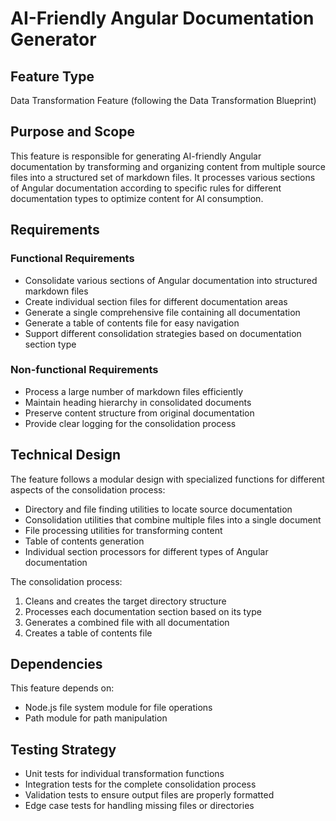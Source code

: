 # AI-Friendly Angular Documentation Generator

## Feature Type

Data Transformation Feature (following the Data Transformation Blueprint)

## Purpose and Scope

This feature is responsible for generating AI-friendly Angular documentation by transforming and organizing content from multiple source files into a structured set of markdown files. It processes various sections of Angular documentation according to specific rules for different documentation types to optimize content for AI consumption.

## Requirements

### Functional Requirements

- Consolidate various sections of Angular documentation into structured markdown files
- Create individual section files for different documentation areas
- Generate a single comprehensive file containing all documentation
- Generate a table of contents file for easy navigation
- Support different consolidation strategies based on documentation section type

### Non-functional Requirements

- Process a large number of markdown files efficiently
- Maintain heading hierarchy in consolidated documents
- Preserve content structure from original documentation
- Provide clear logging for the consolidation process

## Technical Design

The feature follows a modular design with specialized functions for different aspects of the consolidation process:

- Directory and file finding utilities to locate source documentation
- Consolidation utilities that combine multiple files into a single document
- File processing utilities for transforming content
- Table of contents generation
- Individual section processors for different types of Angular documentation

The consolidation process:

1. Cleans and creates the target directory structure
2. Processes each documentation section based on its type
3. Generates a combined file with all documentation
4. Creates a table of contents file

## Dependencies

This feature depends on:

- Node.js file system module for file operations
- Path module for path manipulation

## Testing Strategy

- Unit tests for individual transformation functions
- Integration tests for the complete consolidation process
- Validation tests to ensure output files are properly formatted
- Edge case tests for handling missing files or directories
